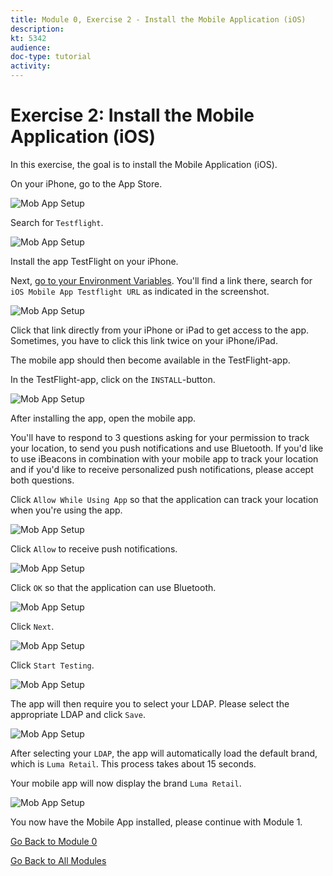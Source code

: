 ```yaml
---
title: Module 0, Exercise 2 - Install the Mobile Application (iOS)
description: 
kt: 5342
audience: 
doc-type: tutorial
activity: 
---
```


# Exercise 2: Install the Mobile Application (iOS)

In this exercise, the goal is to install the Mobile Application (iOS).

On your iPhone, go to the App Store.

![Mob App Setup](./images/appstore.png)

Search for ``Testflight``.

![Mob App Setup](./images/testflight.png)

Install the app TestFlight on your iPhone.

Next, [go to your Environment Variables](../../environment.md). You'll find a link there, search for ``iOS Mobile App Testflight URL`` as indicated in the screenshot.

![Mob App Setup](./images/envvar.png)

Click that link directly from your iPhone or iPad to get access to the app. Sometimes, you have to click this link twice on your iPhone/iPad.

The mobile app should then become available in the TestFlight-app.

In the TestFlight-app, click on the ``INSTALL``-button.

![Mob App Setup](./images/tfapp.png)

After installing the app, open the mobile app.

You'll have to respond to 3 questions asking for your permission to track your location, to send you push notifications and use Bluetooth. If you'd like to use iBeacons in combination with your mobile app to track your location and if you'd like to receive personalized push notifications, please accept both questions.

Click ``Allow While Using App`` so that the application can track your location when you're using the app.

![Mob App Setup](./images/loc1.png)

Click ``Allow`` to receive push notifications.

![Mob App Setup](./images/push1.png)

Click ``OK`` so that the application can use Bluetooth.

![Mob App Setup](./images/push.png)

Click ``Next``.

![Mob App Setup](./images/n1.png)

Click ``Start Testing``.

![Mob App Setup](./images/n2.png)

The app will then require you to select your LDAP. Please select the appropriate LDAP and click ``Save``.

![Mob App Setup](./images/ldap.png)

After selecting your ``LDAP``, the app will automatically load the default brand, which is ``Luma Retail``. This process takes about 15 seconds.

Your mobile app will now display the brand ``Luma Retail``.

![Mob App Setup](./images/selectbrand2.png)

You now have the Mobile App installed, please continue with Module 1.

[Go Back to Module 0](./README.md)

[Go Back to All Modules](../../README.md)
